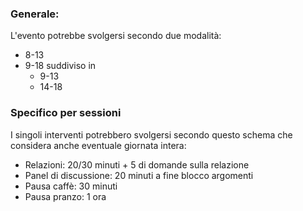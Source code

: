 ### Generale:
L'evento potrebbe svolgersi secondo due modalità:
- 8-13
- 9-18 suddiviso in
	- 9-13
	- 14-18

### Specifico per sessioni
I singoli interventi potrebbero svolgersi secondo questo schema che considera anche eventuale giornata intera:
- Relazioni: 20/30 minuti + 5 di domande sulla relazione
- Panel di discussione: 20 minuti a fine blocco argomenti
- Pausa caffè: 30 minuti
- Pausa pranzo: 1 ora